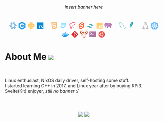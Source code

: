 <div align="center">

*insert banner here*

</div>

# <!-- Small line break, looking better than <hr/> -->  <!-- i stole this line -->

<p align="center">

<img src="https://raw.githubusercontent.com/AtomMaterialUI/iconGenerator/master/assets/icons/files//nix.svg" height="25px" />
<img src="https://raw.githubusercontent.com/AtomMaterialUI/iconGenerator/master/assets/icons/files//cpp.svg" height="25px" />
<img src="https://raw.githubusercontent.com/AtomMaterialUI/iconGenerator/master/assets/icons/files//python.svg" height="25px" />
<img src="https://raw.githubusercontent.com/AtomMaterialUI/iconGenerator/master/assets/icons/files//typeScript.svg" height="25px" />
&nbsp;&nbsp;&nbsp;
<img src="https://raw.githubusercontent.com/AtomMaterialUI/iconGenerator/master/assets/icons/files//html.svg" height="25px" />
<img src="https://raw.githubusercontent.com/AtomMaterialUI/iconGenerator/master/assets/icons/files//css_dark.svg" height="25px" />
<img src="https://raw.githubusercontent.com/AtomMaterialUI/iconGenerator/master/assets/icons/files//scss.svg" height="25px" />
<img src="https://raw.githubusercontent.com/AtomMaterialUI/iconGenerator/master/assets/icons/files//svelte.svg" height="25px" />
<img src="https://raw.githubusercontent.com/AtomMaterialUI/iconGenerator/master/assets/icons/files//tailwindcss.svg" height="25px" />
<img src="https://raw.githubusercontent.com/AtomMaterialUI/iconGenerator/master/assets/icons/files//js.svg" height="25px" />
<img src="https://raw.githubusercontent.com/AtomMaterialUI/iconGenerator/master/assets/icons/files//php.svg" height="25px" />
&nbsp;&nbsp;&nbsp;
<img src="https://raw.githubusercontent.com/AtomMaterialUI/iconGenerator/master/assets/icons/files//sql.svg" height="25px" />
<img src="https://raw.githubusercontent.com/AtomMaterialUI/iconGenerator/master/assets/icons/files//sqlite.svg" height="25px" />
&nbsp;&nbsp;&nbsp;
<img src="https://raw.githubusercontent.com/AtomMaterialUI/iconGenerator/master/assets/icons/ui//terminal-linux.svg" height="25px" />
<img src="https://raw.githubusercontent.com/AtomMaterialUI/iconGenerator/master/assets/icons/files//kubernetes.svg" height="25px" />
<img src="https://raw.githubusercontent.com/AtomMaterialUI/iconGenerator/master/assets/icons/files//docker.svg" height="25px" />
<img src="https://raw.githubusercontent.com/AtomMaterialUI/iconGenerator/master/assets/icons/files//git.svg" height="25px" />
<img src="https://raw.githubusercontent.com/AtomMaterialUI/iconGenerator/master/assets/icons/files//gnu.svg" height="25px" />
<img src="https://raw.githubusercontent.com/AtomMaterialUI/iconGenerator/master/assets/icons/ui//terminal-bash.svg" height="25px" />
<img src="https://raw.githubusercontent.com/AtomMaterialUI/iconGenerator/master/assets/icons/ui//terminal-ubuntu.svg" height="25px" />

</p>

# About Me ![](https://komarev.com/ghpvc/?username=kostek001&style=flat-rounded)
<!-- <br> for alignment -->
<br>

Linux enthusiast, NixOS daily driver, self-hosting some stuff.  
I started learning C++ in 2017, and Linux year after by buying RPi3.  
Svelte(Kit) enjoyer, *still no banner :(*

# <!-- Small line break, looking better than <hr/> -->  <!-- i stole this line -->
<!-- <br> for alignment -->
<br>

<div align="center">

<a href="#">
  <picture>
    <source
      srcset="https://github-readme-stats.vercel.app/api?username=kostek001&show_icons=true&hide_border=true&include_all_commits=true&theme=github_dark"
      media="(prefers-color-scheme: dark)"
    />
    <source
      srcset="https://github-readme-stats.vercel.app/api?username=kostek001&show_icons=true&hide_border=true&include_all_commits=true"
      media="(prefers-color-scheme: light), (prefers-color-scheme: no-preference)"
    />
    <img height=200 align="center" src="https://github-readme-stats.vercel.app/api?username=kostek001&show_icons=true&hide_border=true" />
  </picture>
</a>
<a href="#">
  <picture>
    <source
      srcset="https://github-readme-stats.vercel.app/api/top-langs?username=kostek001&layout=compact&langs_count=8&card_width=320&hide_border=true&theme=github_dark"
      media="(prefers-color-scheme: dark)"
    />
    <source
      srcset="https://github-readme-stats.vercel.app/api/top-langs?username=kostek001&layout=compact&langs_count=8&card_width=320&hide_border=true"
      media="(prefers-color-scheme: light), (prefers-color-scheme: no-preference)"
    />
    <img height=200 align="center" src="https://github-readme-stats.vercel.app/api/top-langs?username=kostek001&layout=compact&langs_count=8&card_width=320&hide_border=true" />
  </picture>
</a>

</div>

# <!-- Small line break, looking better than <hr/> -->  <!-- i stole this line -->
